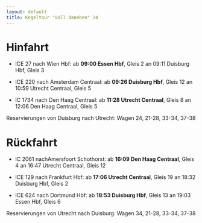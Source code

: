 ```yaml
---
layout: default
title: Kegeltour "Voll daneben" 24
---
```


# Hinfahrt

- ICE 27 nach Wien Hbf:
ab **09:00 Essen Hbf**, Gleis 2
an 09:11 Duisburg Hbf, Gleis 3

- ICE 220 nach Amsterdam Centraal:
ab **09:26 Duisburg Hbf**, Gleis 12
an 10:59 Utrecht Centraal, Gleis 5

- IC 1734 nach Den Haag Centraal:
ab **11:28 Utrecht Centraal**, Gleis 8
an 12:06 Den Haag Centraal, Gleis 5

Reservierungen von Duisburg nach Utrecht: Wagen 24, 21-28, 33-34, 37-38

# Rückfahrt

- IC 2061 nachAmersfoort Schothorst:
ab **16:09 Den Haag Centraal**, Gleis 4
an 16:47 Utrecht Centraal, Gleis 12

- ICE 129 nach Frankfurt Hbf:
ab **17:06 Utrecht Centraal**, Gleis 19
an 18:32 Duisburg Hbf, Gleis 2

- ICE 624 nach Dortmund Hbf:
ab **18:53 Duisburg Hbf**, Gleis 13
an 19:03 Essen Hbf, Gleis 6

Reservierungen von Utrecht nach Duisburg: Wagen 34, 21-28, 33-34, 37-38



